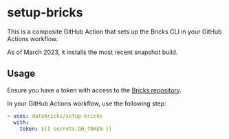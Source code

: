 # setup-bricks

This is a composite GitHub Action that sets up the Bricks CLI in your GitHub Actions workflow.

As of March 2023, it installs the most recent snapshot build.

## Usage

Ensure you have a token with access to the [Bricks repository](https://github.com/databricks/bricks).

In your GitHub Actions workflow, use the following step:

```yml
- uses: databricks/setup-bricks
  with:
    token: ${{ secrets.GH_TOKEN }}
```
